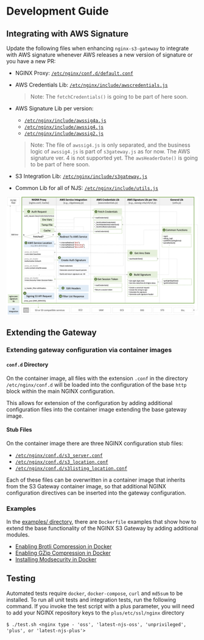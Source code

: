 # Development Guide

## Integrating with AWS Signature

Update the following files when enhancing `nginx-s3-gateway` to integrate with AWS signature whenever AWS releases a new version of signature or you have a new PR:

- NGINX Proxy: [`/etc/nginx/conf.d/default.conf`](/common/etc/nginx/templates/gateway/s3_location.conf.template)
- AWS Credentials Lib: [`/etc/nginx/include/awscredentials.js`](/common/etc/nginx/include/awscredentials.js)
  > Note: The `fetchCredentials()` is going to be part of here soon.

- AWS Signature Lib per version:
  - [`/etc/nginx/include/awssig4a.js`](/common/etc/nginx/include/awssig4a.js)
  - [`/etc/nginx/include/awssig4.js`](/common/etc/nginx/include/awssig4.js)
  - [`/etc/nginx/include/awssig2.js`](/common/etc/nginx/include/awssig2.js)

  > Note: The file of `awssig4.js` is only separated, and the business logic of `awssig4.js` is part of `s3gateway.js` as for now. The AWS signature ver. 4 is not supported yet. The `awsHeaderDate()` is going to be part of here soon.

- S3 Integration Lib: [`/etc/nginx/include/s3gateway.js`](/common/etc/nginx/include/s3gateway.js)
- Common Lib for all of NJS: [`/etc/nginx/include/utils.js`](/common/etc/nginx/include/utils.js)

![](./img/nginx-s3-gateway-signature-flow.png)

## Extending the Gateway

### Extending gateway configuration via container images

#### `conf.d` Directory

On the container image, all files with the extension `.conf` in the 
directory `/etc/nginx/conf.d` will be loaded into the configuration
of the base `http` block within the main NGINX configuration.

This allows for extension of the configuration by adding additional
configuration files into the container image extending the base
gateway image.

#### Stub Files

On the container image there are three NGINX configuration stub files:

* [`/etc/nginx/conf.d/s3_server.conf`](/common/etc/nginx/templates/gateway/s3_location.conf.template)
* [`/etc/nginx/conf.d/s3_location.conf`](/common/etc/nginx/templates/gateway/s3_server.conf.template) 
* [`/etc/nginx/conf.d/s3listing_location.conf`](/common/etc/nginx/templates/gateway/s3listing_location.conf.template)

Each of these files can be overwritten in a container image that inherits
from the S3 Gateway container image, so that additional NGINX configuration
directives can be inserted into the gateway configuration.

### Examples

In the [examples/ directory](/examples), there are `Dockerfile` examples that 
show how to extend the base functionality of the NGINX S3 Gateway by adding
additional modules.

* [Enabling Brotli Compression in Docker](/examples/brotli-compression)
* [Enabling GZip Compression in Docker](/examples/gzip-compression)
* [Installing Modsecurity in Docker](/examples/modsecurity)

## Testing

Automated tests require `docker`, `docker-compose`, `curl` and `md5sum` to be
installed. To run all unit tests and integration tests, run the following command.
If you invoke the test script with a plus parameter, you will need to add your
NGINX repository keys to the `plus/etc/ssl/nginx` directory

```
$ ./test.sh <nginx type - 'oss', 'latest-njs-oss', 'unprivileged', 'plus', or 'latest-njs-plus'>
```
